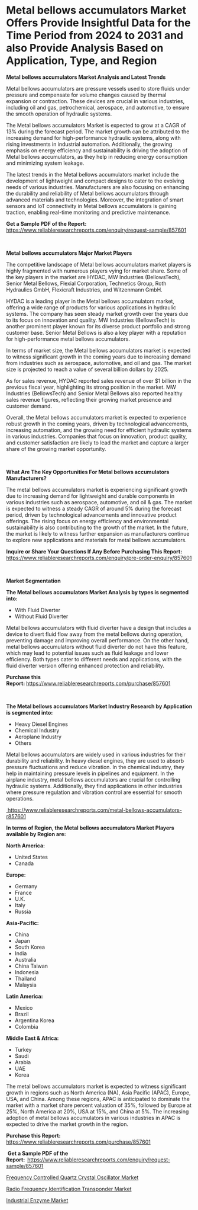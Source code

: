 <p><h1>Metal bellows accumulators Market Offers Provide Insightful Data for the Time Period from 2024 to 2031 and also Provide Analysis Based on Application, Type, and Region</h1></p><p><strong>Metal bellows accumulators Market Analysis and Latest Trends</strong></p>
<p><p>Metal bellows accumulators are pressure vessels used to store fluids under pressure and compensate for volume changes caused by thermal expansion or contraction. These devices are crucial in various industries, including oil and gas, petrochemical, aerospace, and automotive, to ensure the smooth operation of hydraulic systems.</p><p>The Metal bellows accumulators Market is expected to grow at a CAGR of 13% during the forecast period. The market growth can be attributed to the increasing demand for high-performance hydraulic systems, along with rising investments in industrial automation. Additionally, the growing emphasis on energy efficiency and sustainability is driving the adoption of Metal bellows accumulators, as they help in reducing energy consumption and minimizing system leakage.</p><p>The latest trends in the Metal bellows accumulators market include the development of lightweight and compact designs to cater to the evolving needs of various industries. Manufacturers are also focusing on enhancing the durability and reliability of Metal bellows accumulators through advanced materials and technologies. Moreover, the integration of smart sensors and IoT connectivity in Metal bellows accumulators is gaining traction, enabling real-time monitoring and predictive maintenance.</p></p>
<p><strong>Get a Sample PDF of the Report:&nbsp;</strong> <a href="https://www.reliableresearchreports.com/enquiry/request-sample/857601">https://www.reliableresearchreports.com/enquiry/request-sample/857601</a></p>
<p>&nbsp;</p>
<p><strong>Metal bellows accumulators Major Market Players</strong></p>
<p><p>The competitive landscape of Metal bellows accumulators market players is highly fragmented with numerous players vying for market share. Some of the key players in the market are HYDAC, MW Industries (BellowsTech), Senior Metal Bellows, Flexial Corporation, Technetics Group, Roth Hydraulics GmbH, Flexicraft Industries, and Witzenmann GmbH.</p><p>HYDAC is a leading player in the Metal bellows accumulators market, offering a wide range of products for various applications in hydraulic systems. The company has seen steady market growth over the years due to its focus on innovation and quality. MW Industries (BellowsTech) is another prominent player known for its diverse product portfolio and strong customer base. Senior Metal Bellows is also a key player with a reputation for high-performance metal bellows accumulators.</p><p>In terms of market size, the Metal bellows accumulators market is expected to witness significant growth in the coming years due to increasing demand from industries such as aerospace, automotive, and oil and gas. The market size is projected to reach a value of several billion dollars by 2025.</p><p>As for sales revenue, HYDAC reported sales revenue of over $1 billion in the previous fiscal year, highlighting its strong position in the market. MW Industries (BellowsTech) and Senior Metal Bellows also reported healthy sales revenue figures, reflecting their growing market presence and customer demand.</p><p>Overall, the Metal bellows accumulators market is expected to experience robust growth in the coming years, driven by technological advancements, increasing automation, and the growing need for efficient hydraulic systems in various industries. Companies that focus on innovation, product quality, and customer satisfaction are likely to lead the market and capture a larger share of the growing market opportunity.</p></p>
<p>&nbsp;</p>
<p><strong>What Are The Key Opportunities For Metal bellows accumulators Manufacturers?</strong></p>
<p><p>The metal bellows accumulators market is experiencing significant growth due to increasing demand for lightweight and durable components in various industries such as aerospace, automotive, and oil & gas. The market is expected to witness a steady CAGR of around 5% during the forecast period, driven by technological advancements and innovative product offerings. The rising focus on energy efficiency and environmental sustainability is also contributing to the growth of the market. In the future, the market is likely to witness further expansion as manufacturers continue to explore new applications and materials for metal bellows accumulators.</p></p>
<p><strong>Inquire or Share Your Questions If Any Before Purchasing This Report:</strong> <a href="https://www.reliableresearchreports.com/enquiry/pre-order-enquiry/857601">https://www.reliableresearchreports.com/enquiry/pre-order-enquiry/857601</a></p>
<p>&nbsp;</p>
<p><strong>Market Segmentation</strong></p>
<p><strong>The Metal bellows accumulators Market Analysis by types is segmented into:</strong></p>
<p><ul><li>With Fluid Diverter</li><li>Without Fluid Diverter</li></ul></p>
<p><p>Metal bellows accumulators with fluid diverter have a design that includes a device to divert fluid flow away from the metal bellows during operation, preventing damage and improving overall performance. On the other hand, metal bellows accumulators without fluid diverter do not have this feature, which may lead to potential issues such as fluid leakage and lower efficiency. Both types cater to different needs and applications, with the fluid diverter version offering enhanced protection and reliability.</p></p>
<p><strong>Purchase this Report:&nbsp;</strong><a href="https://www.reliableresearchreports.com/purchase/857601">https://www.reliableresearchreports.com/purchase/857601</a></p>
<p>&nbsp;</p>
<p><strong>The Metal bellows accumulators Market Industry Research by Application is segmented into:</strong></p>
<p><ul><li>Heavy Diesel Engines</li><li>Chemical Industry</li><li>Aeroplane Industry</li><li>Others</li></ul></p>
<p><p>Metal bellows accumulators are widely used in various industries for their durability and reliability. In heavy diesel engines, they are used to absorb pressure fluctuations and reduce vibration. In the chemical industry, they help in maintaining pressure levels in pipelines and equipment. In the airplane industry, metal bellows accumulators are crucial for controlling hydraulic systems. Additionally, they find applications in other industries where pressure regulation and vibration control are essential for smooth operations.</p></p>
<p><a href="https://www.reliableresearchreports.com/metal-bellows-accumulators-r857601">&nbsp;https://www.reliableresearchreports.com/metal-bellows-accumulators-r857601</a></p>
<p><strong>In terms of Region, the Metal bellows accumulators Market Players available by Region are:</strong></p>
<p>
    <p> <strong> North America: </strong>
        <ul>
            <li>United States</li>
            <li>Canada</li>
        </ul>
        </p> 
    <p> <strong> Europe: </strong>
        <ul>
            <li>Germany</li>
            <li>France</li>
            <li>U.K.</li>
            <li>Italy</li>
            <li>Russia</li>
        </ul>
        </p> 
    <p> <strong> Asia-Pacific: </strong>
        <ul>
            <li>China</li>
            <li>Japan</li>
            <li>South Korea</li>
            <li>India</li>
            <li>Australia</li>
            <li>China Taiwan</li>
            <li>Indonesia</li>
            <li>Thailand</li>
            <li>Malaysia</li>
        </ul>
        </p> 
    <p> <strong> Latin America: </strong>
        <ul>
            <li>Mexico</li>
            <li>Brazil</li>
            <li>Argentina Korea</li>
            <li>Colombia</li>
        </ul>
        </p> 
    <p> <strong> Middle East & Africa: </strong>
        <ul>
            <li>Turkey</li>
            <li>Saudi</li>
            <li>Arabia</li>
            <li>UAE</li>
            <li>Korea</li>
        </ul>
    </p>
    </p>
<p><p>The metal bellows accumulators market is expected to witness significant growth in regions such as North America (NA), Asia Pacific (APAC), Europe, USA, and China. Among these regions, APAC is anticipated to dominate the market with a market share percent valuation of 35%, followed by Europe at 25%, North America at 20%, USA at 15%, and China at 5%. The increasing adoption of metal bellows accumulators in various industries in APAC is expected to drive the market growth in the region.</p></p>
<p><strong>Purchase this Report: </strong><a href="https://www.reliableresearchreports.com/purchase/857601">https://www.reliableresearchreports.com/purchase/857601</a></p>
<p>&nbsp;<strong>Get a Sample PDF of the Report:&nbsp;&nbsp;</strong><a href="https://www.reliableresearchreports.com/enquiry/request-sample/857601">https://www.reliableresearchreports.com/enquiry/request-sample/857601</a></p>
<p><strong></strong></p>
<p><p><a href="https://github.com/LoganChynna/Market-Research-Report-List-1/blob/main/frequency-controlled-quartz-crystal-oscillator-market.md">Frequency Controlled Quartz Crystal Oscillator Market</a></p><p><a href="https://github.com/saplakhanom821/Market-Research-Report-List-1/blob/main/radio-frequency-identification-transponder-market.md">Radio Frequency Identification Transponder Market</a></p><p><a href="https://issuu.com/reportprime-2/docs/industrial-enzyme-market-size-2030._cd530dc6883ed9">Industrial Enzyme Market</a></p></p>